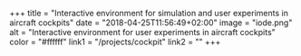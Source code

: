 +++
title = "Interactive environment for simulation and user experiments in aircraft cockpits"
date = "2018-04-25T11:56:49+02:00"
image = "iode.png"
alt = "Interactive environment for user experiments in aircraft cockpits"
color = "#ffffff"
link1 = "/projects/cockpit"
link2 = ""
+++


